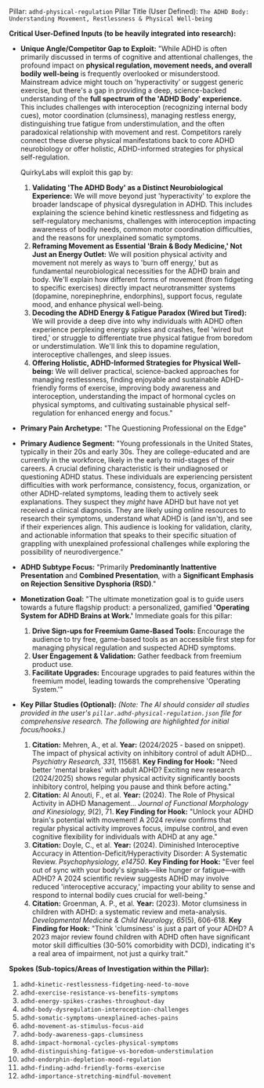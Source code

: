 Pillar: `adhd-physical-regulation`
Pillar Title (User Defined): `The ADHD Body: Understanding Movement, Restlessness & Physical Well-being`

**Critical User-Defined Inputs (to be heavily integrated into research):**

* **Unique Angle/Competitor Gap to Exploit:**
    "While ADHD is often primarily discussed in terms of cognitive and attentional challenges, the profound impact on **physical regulation, movement needs, and overall bodily well-being** is frequently overlooked or misunderstood. Mainstream advice might touch on 'hyperactivity' or suggest generic exercise, but there's a gap in providing a deep, science-backed understanding of the **full spectrum of the 'ADHD Body' experience.** This includes challenges with interoception (recognizing internal body cues), motor coordination (clumsiness), managing restless energy, distinguishing true fatigue from understimulation, and the often paradoxical relationship with movement and rest. Competitors rarely connect these diverse physical manifestations back to core ADHD neurobiology or offer holistic, ADHD-informed strategies for physical self-regulation.

    QuirkyLabs will exploit this gap by:
    1.  **Validating 'The ADHD Body' as a Distinct Neurobiological Experience:** We will move beyond just 'hyperactivity' to explore the broader landscape of physical dysregulation in ADHD. This includes explaining the science behind kinetic restlessness and fidgeting as self-regulatory mechanisms, challenges with interoception impacting awareness of bodily needs, common motor coordination difficulties, and the reasons for unexplained somatic symptoms.
    2.  **Reframing Movement as Essential 'Brain & Body Medicine,' Not Just an Energy Outlet:** We will position physical activity and movement not merely as ways to 'burn off energy,' but as fundamental neurobiological necessities for the ADHD brain and body. We'll explain how different forms of movement (from fidgeting to specific exercises) directly impact neurotransmitter systems (dopamine, norepinephrine, endorphins), support focus, regulate mood, and enhance physical well-being.
    3.  **Decoding the ADHD Energy & Fatigue Paradox (Wired but Tired):** We will provide a deep dive into why individuals with ADHD often experience perplexing energy spikes and crashes, feel 'wired but tired,' or struggle to differentiate true physical fatigue from boredom or understimulation. We'll link this to dopamine regulation, interoceptive challenges, and sleep issues.
    4.  **Offering Holistic, ADHD-Informed Strategies for Physical Well-being:** We will deliver practical, science-backed approaches for managing restlessness, finding enjoyable and sustainable ADHD-friendly forms of exercise, improving body awareness and interoception, understanding the impact of hormonal cycles on physical symptoms, and cultivating sustainable physical self-regulation for enhanced energy and focus."

* **Primary Pain Archetype:** "The Questioning Professional on the Edge"

* **Primary Audience Segment:** "Young professionals in the United States, typically in their 20s and early 30s. They are college-educated and are currently in the workforce, likely in the early to mid-stages of their careers. A crucial defining characteristic is their undiagnosed or questioning ADHD status. These individuals are experiencing persistent difficulties with work performance, consistency, focus, organization, or other ADHD-related symptoms, leading them to actively seek explanations. They suspect they *might* have ADHD but have not yet received a clinical diagnosis. They are likely using online resources to research their symptoms, understand what ADHD is (and isn't), and see if their experiences align. This audience is looking for validation, clarity, and actionable information that speaks to their specific situation of grappling with unexplained professional challenges while exploring the possibility of neurodivergence."

* **ADHD Subtype Focus:** "Primarily **Predominantly Inattentive Presentation** and **Combined Presentation**, with a **Significant Emphasis on Rejection Sensitive Dysphoria (RSD)**."

* **Monetization Goal:** "The ultimate monetization goal is to guide users towards a future flagship product: a personalized, gamified **'Operating System for ADHD Brains at Work.'**
    Immediate goals for this pillar:
    1.  **Drive Sign-ups for Freemium Game-Based Tools:** Encourage the audience to try free, game-based tools as an accessible first step for managing physical regulation and suspected ADHD symptoms.
    2.  **User Engagement & Validation:** Gather feedback from freemium product use.
    3.  **Facilitate Upgrades:** Encourage upgrades to paid features within the freemium model, leading towards the comprehensive 'Operating System.'"

* **Key Pillar Studies (Optional):**
    *(Note: The AI should consider all studies provided in the user's `pillar.adhd-physical-regulation.json` file for comprehensive research. The following are highlighted for initial focus/hooks.)*
    1.  **Citation:** Mehren, A., et al. **Year:** (2024/2025 - based on snippet). The impact of physical activity on inhibitory control of adult ADHD... *Psychiatry Research, 331*, 115681. **Key Finding for Hook:** "Need better 'mental brakes' with adult ADHD? Exciting new research (2024/2025) shows regular physical activity significantly boosts inhibitory control, helping you pause and think before acting."
    2.  **Citation:** Al Anouti, F., et al. **Year:** (2024). The Role of Physical Activity in ADHD Management... *Journal of Functional Morphology and Kinesiology, 9*(2), 71. **Key Finding for Hook:** "Unlock your ADHD brain's potential with movement! A 2024 review confirms that regular physical activity improves focus, impulse control, and even cognitive flexibility for individuals with ADHD at any age."
    3.  **Citation:** Doyle, C., et al. **Year:** (2024). Diminished Interoceptive Accuracy in Attention-Deficit/Hyperactivity Disorder: A Systematic Review. *Psychophysiology, e14750*. **Key Finding for Hook:** "Ever feel out of sync with your body's signals—like hunger or fatigue—with ADHD? A 2024 scientific review suggests ADHD may involve reduced 'interoceptive accuracy,' impacting your ability to sense and respond to internal bodily cues crucial for well-being."
    4.  **Citation:** Groenman, A. P., et al. **Year:** (2023). Motor clumsiness in children with ADHD: a systematic review and meta-analysis. *Developmental Medicine & Child Neurology, 65*(5), 606-618. **Key Finding for Hook:** "Think 'clumsiness' is just a part of your ADHD? A 2023 major review found children with ADHD often have significant motor skill difficulties (30-50% comorbidity with DCD), indicating it's a real area of impairment, not just a quirky trait."

**Spokes (Sub-topics/Areas of Investigation within the Pillar):**

1.  `adhd-kinetic-restlessness-fidgeting-need-to-move`
2.  `adhd-exercise-resistance-vs-benefits-symptoms`
3.  `adhd-energy-spikes-crashes-throughout-day`
4.  `adhd-body-dysregulation-interoception-challenges`
5.  `adhd-somatic-symptoms-unexplained-aches-pains`
6.  `adhd-movement-as-stimulus-focus-aid`
7.  `adhd-body-awareness-gaps-clumsiness`
8.  `adhd-impact-hormonal-cycles-physical-symptoms`
9.  `adhd-distinguishing-fatigue-vs-boredom-understimulation`
10. `adhd-endorphin-depletion-mood-regulation`
11. `adhd-finding-adhd-friendly-forms-exercise`
12. `adhd-importance-stretching-mindful-movement`